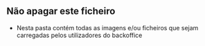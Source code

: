 ## Não apagar este ficheiro

- Nesta pasta contém todas as imagens e/ou ficheiros que sejam carregadas pelos utilizadores do backoffice